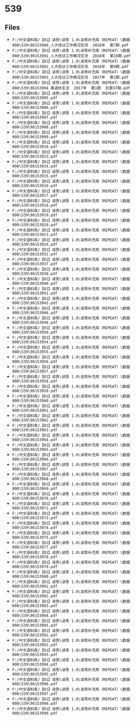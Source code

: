 # 539

## Files

- `F:/中文语料库/【01】读秀\读秀 1.0\读秀补充库（REPEAT）\数据008\539\96153900_人大信访工作情况交流  2016年  第7期.pdf`
- `F:/中文语料库/【01】读秀\读秀 1.0\读秀补充库（REPEAT）\数据008\539\96153901_人大信访工作情况交流  2016年  第10期.pdf`
- `F:/中文语料库/【01】读秀\读秀 1.0\读秀补充库（REPEAT）\数据008\539\96153902_人大信访工作情况交流  2016年  第9期.pdf`
- `F:/中文语料库/【01】读秀\读秀 1.0\读秀补充库（REPEAT）\数据008\539\96153903_人大信访工作情况交流  2017年  第1期.pdf`
- `F:/中文语料库/【01】读秀\读秀 1.0\读秀补充库（REPEAT）\数据008\539\96153904_离退休生活  2017年  第1期  总第57期.pdf`
- `F:/中文语料库/【01】读秀\读秀 1.0\读秀补充库（REPEAT）\数据008\539\96153905.pdf`
- `F:/中文语料库/【01】读秀\读秀 1.0\读秀补充库（REPEAT）\数据008\539\96153906.pdf`
- `F:/中文语料库/【01】读秀\读秀 1.0\读秀补充库（REPEAT）\数据008\539\96153907.pdf`
- `F:/中文语料库/【01】读秀\读秀 1.0\读秀补充库（REPEAT）\数据008\539\96153908.pdf`
- `F:/中文语料库/【01】读秀\读秀 1.0\读秀补充库（REPEAT）\数据008\539\96153909.pdf`
- `F:/中文语料库/【01】读秀\读秀 1.0\读秀补充库（REPEAT）\数据008\539\96153910.pdf`
- `F:/中文语料库/【01】读秀\读秀 1.0\读秀补充库（REPEAT）\数据008\539\96153913.pdf`
- `F:/中文语料库/【01】读秀\读秀 1.0\读秀补充库（REPEAT）\数据008\539\96153914.pdf`
- `F:/中文语料库/【01】读秀\读秀 1.0\读秀补充库（REPEAT）\数据008\539\96153915.pdf`
- `F:/中文语料库/【01】读秀\读秀 1.0\读秀补充库（REPEAT）\数据008\539\96153916.pdf`
- `F:/中文语料库/【01】读秀\读秀 1.0\读秀补充库（REPEAT）\数据008\539\96153917.pdf`
- `F:/中文语料库/【01】读秀\读秀 1.0\读秀补充库（REPEAT）\数据008\539\96153918.pdf`
- `F:/中文语料库/【01】读秀\读秀 1.0\读秀补充库（REPEAT）\数据008\539\96153919.pdf`
- `F:/中文语料库/【01】读秀\读秀 1.0\读秀补充库（REPEAT）\数据008\539\96153920.pdf`
- `F:/中文语料库/【01】读秀\读秀 1.0\读秀补充库（REPEAT）\数据008\539\96153923.pdf`
- `F:/中文语料库/【01】读秀\读秀 1.0\读秀补充库（REPEAT）\数据008\539\96153924.pdf`
- `F:/中文语料库/【01】读秀\读秀 1.0\读秀补充库（REPEAT）\数据008\539\96153932.pdf`
- `F:/中文语料库/【01】读秀\读秀 1.0\读秀补充库（REPEAT）\数据008\539\96153937.pdf`
- `F:/中文语料库/【01】读秀\读秀 1.0\读秀补充库（REPEAT）\数据008\539\96153938.pdf`
- `F:/中文语料库/【01】读秀\读秀 1.0\读秀补充库（REPEAT）\数据008\539\96153940.pdf`
- `F:/中文语料库/【01】读秀\读秀 1.0\读秀补充库（REPEAT）\数据008\539\96153941.pdf`
- `F:/中文语料库/【01】读秀\读秀 1.0\读秀补充库（REPEAT）\数据008\539\96153943.pdf`
- `F:/中文语料库/【01】读秀\读秀 1.0\读秀补充库（REPEAT）\数据008\539\96153946.pdf`
- `F:/中文语料库/【01】读秀\读秀 1.0\读秀补充库（REPEAT）\数据008\539\96153948.pdf`
- `F:/中文语料库/【01】读秀\读秀 1.0\读秀补充库（REPEAT）\数据008\539\96153950.pdf`
- `F:/中文语料库/【01】读秀\读秀 1.0\读秀补充库（REPEAT）\数据008\539\96153954.pdf`
- `F:/中文语料库/【01】读秀\读秀 1.0\读秀补充库（REPEAT）\数据008\539\96153955.pdf`
- `F:/中文语料库/【01】读秀\读秀 1.0\读秀补充库（REPEAT）\数据008\539\96153956.pdf`
- `F:/中文语料库/【01】读秀\读秀 1.0\读秀补充库（REPEAT）\数据008\539\96153957.pdf`
- `F:/中文语料库/【01】读秀\读秀 1.0\读秀补充库（REPEAT）\数据008\539\96153958.pdf`
- `F:/中文语料库/【01】读秀\读秀 1.0\读秀补充库（REPEAT）\数据008\539\96153959.pdf`
- `F:/中文语料库/【01】读秀\读秀 1.0\读秀补充库（REPEAT）\数据008\539\96153960.pdf`
- `F:/中文语料库/【01】读秀\读秀 1.0\读秀补充库（REPEAT）\数据008\539\96153961.pdf`
- `F:/中文语料库/【01】读秀\读秀 1.0\读秀补充库（REPEAT）\数据008\539\96153962.pdf`
- `F:/中文语料库/【01】读秀\读秀 1.0\读秀补充库（REPEAT）\数据008\539\96153963.pdf`
- `F:/中文语料库/【01】读秀\读秀 1.0\读秀补充库（REPEAT）\数据008\539\96153964.pdf`
- `F:/中文语料库/【01】读秀\读秀 1.0\读秀补充库（REPEAT）\数据008\539\96153965.pdf`
- `F:/中文语料库/【01】读秀\读秀 1.0\读秀补充库（REPEAT）\数据008\539\96153966.pdf`
- `F:/中文语料库/【01】读秀\读秀 1.0\读秀补充库（REPEAT）\数据008\539\96153967.pdf`
- `F:/中文语料库/【01】读秀\读秀 1.0\读秀补充库（REPEAT）\数据008\539\96153968.pdf`
- `F:/中文语料库/【01】读秀\读秀 1.0\读秀补充库（REPEAT）\数据008\539\96153969.pdf`
- `F:/中文语料库/【01】读秀\读秀 1.0\读秀补充库（REPEAT）\数据008\539\96153970.pdf`
- `F:/中文语料库/【01】读秀\读秀 1.0\读秀补充库（REPEAT）\数据008\539\96153971.pdf`
- `F:/中文语料库/【01】读秀\读秀 1.0\读秀补充库（REPEAT）\数据008\539\96153973.pdf`
- `F:/中文语料库/【01】读秀\读秀 1.0\读秀补充库（REPEAT）\数据008\539\96153974.pdf`
- `F:/中文语料库/【01】读秀\读秀 1.0\读秀补充库（REPEAT）\数据008\539\96153975.pdf`
- `F:/中文语料库/【01】读秀\读秀 1.0\读秀补充库（REPEAT）\数据008\539\96153977.pdf`
- `F:/中文语料库/【01】读秀\读秀 1.0\读秀补充库（REPEAT）\数据008\539\96153978.pdf`
- `F:/中文语料库/【01】读秀\读秀 1.0\读秀补充库（REPEAT）\数据008\539\96153979.pdf`
- `F:/中文语料库/【01】读秀\读秀 1.0\读秀补充库（REPEAT）\数据008\539\96153980.pdf`
- `F:/中文语料库/【01】读秀\读秀 1.0\读秀补充库（REPEAT）\数据008\539\96153981.pdf`
- `F:/中文语料库/【01】读秀\读秀 1.0\读秀补充库（REPEAT）\数据008\539\96153982.pdf`
- `F:/中文语料库/【01】读秀\读秀 1.0\读秀补充库（REPEAT）\数据008\539\96153983.pdf`
- `F:/中文语料库/【01】读秀\读秀 1.0\读秀补充库（REPEAT）\数据008\539\96153984.pdf`
- `F:/中文语料库/【01】读秀\读秀 1.0\读秀补充库（REPEAT）\数据008\539\96153985.pdf`
- `F:/中文语料库/【01】读秀\读秀 1.0\读秀补充库（REPEAT）\数据008\539\96153991.pdf`
- `F:/中文语料库/【01】读秀\读秀 1.0\读秀补充库（REPEAT）\数据008\539\96153992.pdf`
- `F:/中文语料库/【01】读秀\读秀 1.0\读秀补充库（REPEAT）\数据008\539\96153993.pdf`
- `F:/中文语料库/【01】读秀\读秀 1.0\读秀补充库（REPEAT）\数据008\539\96153994.pdf`
- `F:/中文语料库/【01】读秀\读秀 1.0\读秀补充库（REPEAT）\数据008\539\96153995.pdf`
- `F:/中文语料库/【01】读秀\读秀 1.0\读秀补充库（REPEAT）\数据008\539\96153996.pdf`
- `F:/中文语料库/【01】读秀\读秀 1.0\读秀补充库（REPEAT）\数据008\539\96153997.pdf`
- `F:/中文语料库/【01】读秀\读秀 1.0\读秀补充库（REPEAT）\数据008\539\96153998.pdf`
- `F:/中文语料库/【01】读秀\读秀 1.0\读秀补充库（REPEAT）\数据008\539\96153999.pdf`
